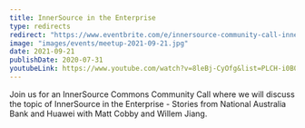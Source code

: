 ```yaml
---
title: InnerSource in the Enterprise
type: redirects
redirect: "https://www.eventbrite.com/e/innersource-community-call-innersource-in-the-enterprise-tickets-168955178487?aff=erelpanelorg"
image: "images/events/meetup-2021-09-21.jpg"
date: 2021-09-21
publishDate: 2020-07-31
youtubeLink: https://www.youtube.com/watch?v=8leBj-CyOfg&list=PLCH-i0B0otNR90HDn8D9PsnQNE1r3JiUE
---
```


Join us for an InnerSource Commons Community Call where we will discuss the topic of InnerSource in the Enterprise - Stories from National Australia Bank and Huawei with Matt Cobby and Willem Jiang.

